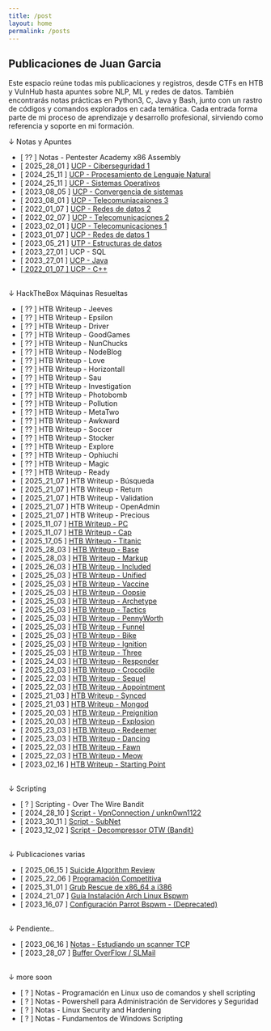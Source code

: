 ```yaml
---
title: /post
layout: home
permalink: /posts
---
```


<h2 class="verde">Publicaciones de Juan Garcia</h2>

Este espacio reúne todas mis publicaciones y registros, desde CTFs en HTB y VulnHub hasta apuntes sobre NLP, ML y redes de datos. También encontrarás notas prácticas en Python3, C, Java y Bash, junto con un rastro de códigos y comandos explorados en cada temática.
Cada entrada forma parte de mi proceso de aprendizaje y desarrollo profesional, sirviendo como referencia y soporte en mi formación.

<p class="beb">↓ Notas y Apuntes</p>

- [ ?? ] Notas - Pentester Academy x86 Assembly
- [ 2025_28_01 ] <a  href="\Notas_UCP_Ciberseguridad_1">UCP - Ciberseguridad 1</a>
- [ 2024_25_11 ] <a  href="\Notas_UCP_Procesamiento_de_Lenguaje_Natural">UCP - Procesamiento de Lenguaje Natural</a>
- [ 2024_25_11 ] <a  href="\Notas_UCP_Sistemas_Operativos">UCP - Sistemas Operativos</a>
- [ 2023_08_05 ] <a  href="\Notas_UCP_Convergencia_de_sistemas">UCP - Convergencia de sistemas</a>
- [ 2023_08_01 ] <a  href="\Notas_UCP_Telecomunicaciones_3">UCP - Telecomuniacaiones 3</a>
- [ 2022_01_07 ] <a  href="\Notas_UCP_Redes_de_datos_2">UCP - Redes de datos 2</a>
- [ 2022_02_07 ] <a  href="\Notas_UCP_Telecomunicaciones_2">UCP - Telecomunicaciones 2</a> 
- [ 2023_02_01 ] <a  href="\Notas_UCP_Telecomunicaciones_1">UCP - Telecomunicaciones 1</a>
- [ 2023_01_07 ] <a  href="\Notas_UCP_Redes_de_datos_1">UCP - Redes de datos 1</a> 
- [ 2023_05_21 ] <a  href="\Notas_UTP_Estructuras_de_datos">UTP - Estructuras de datos</a>
- [ 2023_27_01 ] UCP - SQL
- [ 2023_27_01 ] <a  href="\Notas_UCP_Programacion_Orientada_a_Objetos">UCP - Java
- [ 2022_01_07 ] <a  href="\Notas_UCP_Programación_Estructurada">UCP - C++</a> 
<br><br>

<p class="beb">↓ HackTheBox Máquinas Resueltas</p>

- [ ?? ] HTB Writeup - Jeeves
- [ ?? ] HTB Writeup - Epsilon
- [ ?? ] HTB Writeup - Driver
- [ ?? ] HTB Writeup - GoodGames
- [ ?? ] HTB Writeup - NunChucks
- [ ?? ] HTB Writeup - NodeBlog
- [ ?? ] HTB Writeup - Love
- [ ?? ] HTB Writeup - Horizontall
- [ ?? ] HTB Writeup - Sau
- [ ?? ] HTB Writeup - Investigation
- [ ?? ] HTB Writeup - Photobomb
- [ ?? ] HTB Writeup - Pollution
- [ ?? ] HTB Writeup - MetaTwo
- [ ?? ] HTB Writeup - Awkward
- [ ?? ] HTB Writeup - Soccer
- [ ?? ] HTB Writeup - Stocker
- [ ?? ] HTB Writeup - Explore
- [ ?? ] HTB Writeup - Ophiuchi
- [ ?? ] HTB Writeup - Magic
- [ ?? ] HTB Writeup - Ready
- [ 2025_21_07 ] HTB Writeup - Búsqueda
- [ 2025_21_07 ] HTB Writeup - Return
- [ 2025_21_07 ] HTB Writeup - Validation
- [ 2025_21_07 ] HTB Writeup - OpenAdmin
- [ 2025_21_07 ] HTB Writeup - Precious
- [ 2025_11_07 ] <a  href="\HTB_PC.html">HTB Writeup - PC</a>
- [ 2025_11_07 ] <a  href="\HTB_Cap.html">HTB Writeup - Cap</a>
- [ 2025_17_05 ] <a  href="\HTB_Titanic.html">HTB Writeup - Titanic</a>
- [ 2025_28_03 ] <a  href="\HTB_Base.html">HTB Writeup - Base</a>
- [ 2025_28_03 ] <a  href="\HTB_Markup.html">HTB Writeup - Markup</a>
- [ 2025_26_03 ] <a  href="\HTB_Included.html">HTB Writeup - Included</a>
- [ 2025_25_03 ] <a  href="\HTB_Starting_Point#unified">HTB Writeup - Unified</a>
- [ 2025_25_03 ] <a  href="\HTB_Starting_Point#vaccine">HTB Writeup - Vaccine</a>
- [ 2025_25_03 ] <a  href="\HTB_Starting_Point#oopsie">HTB Writeup - Oopsie</a>
- [ 2025_25_03 ] <a  href="\HTB_Starting_Point#archetype">HTB Writeup - Archetype</a>
- [ 2025_25_03 ] <a  href="\HTB_Tactics.html">HTB Writeup - Tactics</a>
- [ 2025_25_03 ] <a  href="\HTB_PennyWorth">HTB Writeup - PennyWorth</a>
- [ 2025_25_03 ] <a  href="\HTB_Funnel.html">HTB Writeup - Funnel</a>
- [ 2025_25_03 ] <a  href="\HTB_Bike.html">HTB Writeup - Bike</a>
- [ 2025_25_03 ] <a  href="\HTB_Ignition.html">HTB Writeup - Ignition</a>
- [ 2025_25_03 ] <a  href="\HTB_Starting_Point#three">HTB Writeup - Three</a>
- [ 2025_24_03 ] <a  href="\HTB_Starting_Point#responder">HTB Writeup - Responder</a>
- [ 2025_23_03 ] <a  href="\HTB_Starting_Point#crocodile">HTB Writeup - Crocodile</a>
- [ 2025_22_03 ] <a  href="\HTB_Starting_Point#sequel">HTB Writeup - Sequel</a>
- [ 2025_22_03 ] <a  href="\HTB_Starting_Point#appointment">HTB Writeup - Appointment</a>
- [ 2025_21_03 ] <a  href="\HTB_Synced.html">HTB Writeup - Synced</a>
- [ 2025_21_03 ] <a  href="\HTB_Mongod.html">HTB Writeup - Mongod</a>
- [ 2025_20_03 ] <a  href="\HTB_Preignition.html">HTB Writeup - Preignition</a>
- [ 2025_20_03 ] <a  href="\HTB_Explosion.html">HTB Writeup - Explosion</a>
- [ 2025_23_03 ] <a  href="\HTB_Starting_Point#redeemer">HTB Writeup - Redeemer</a>
- [ 2025_23_03 ] <a  href="\HTB_Starting_Point#dancing">HTB Writeup - Dancing</a>
- [ 2025_22_03 ] <a  href="\HTB_Starting_Point#fawn">HTB Writeup - Fawn</a>
- [ 2025_22_03 ] <a  href="\HTB_Starting_Point#meow">HTB Writeup - Meow</a>
- [ 2023_02_16 ] <a  href="\HTB_Starting_Point">HTB Writeup - Starting Point</a>
<br><br>

<p class="beb">↓ Scripting</p>

- [ ? ] Scripting - Over The Wire Bandit
- [ 2024_28_10 ] <a  href="\Script_VpnConnection">Script - VpnConnection / unkn0wn1122</a>
- [ 2023_30_11 ] <a  href="\Script_SubNet">Script - SubNet</a>
- [ 2023_12_02 ] <a  href="\Script_Decompressor">Script - Decompressor OTW (Bandit)</a>
<br><br>
<p class="beb">↓ Publicaciones varias</p>

- [ 2025_06_15 ] <a  href="\Misc_Suicide_algorithm_review">Suicide Algorithm Review</a>
- [ 2025_22_06 ] <a  href="\Misc_Programación_Competitiva">Programación Competitiva</a>
- [ 2025_31_01 ] <a  href="\Misc_Grub_Rescue_x86">Grub Rescue de x86_64 a i386</a>
- [ 2024_21_07 ] <a  href="\Misc_Guía_Instalación_Arch_Linux">Guía Instalación Arch Linux Bspwm</a>
- [ 2023_16_07 ] <a  href="\Misc_Dotfiles_Parrot">Configuración Parrot Bspwm - (Deprecated)</a>
<br><br>
<p class="beb">↓ Pendiente..</p>

- [ 2023_06_16 ] <a  href="\Notas_CTF_Escaner_TCP">Notas - Estudiando un scanner TCP</a>
- [ 2023_28_07 ] <a  href="\Misc_Buffer_Overflow_SlMail">Buffer OverFlow / SLMail</a>
<br><br>
<p class="beb">↓ more soon</p>

- [ ? ] Notas - Programación en Linux uso de comandos y shell scripting
- [ ? ] Notas - Powershell para Administración de Servidores y Seguridad
- [ ? ] Notas - Linux Security and Hardening
- [ ? ] Notas - Fundamentos de Windows Scripting
